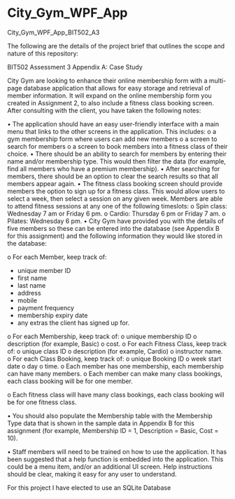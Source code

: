 # City_Gym_WPF_App
City_Gym_WPF_App_BIT502_A3

The following are the details of the project brief that outlines the scope and nature of this repository:

BIT502
Assessment 3 Appendix A: Case Study

City Gym are looking to enhance their online membership form with a multi-page database
application that allows for easy storage and retrieval of member information. It will expand on
the online membership form you created in Assignment 2, to also include a fitness class
booking screen. After consulting with the client, you have taken the following notes:

• The application should have an easy user-friendly interface with a main menu that links
to the other screens in the application. This includes:
o a gym membership form where users can add new members
o a screen to search for members
o a screen to book members into a fitness class of their choice.
• There should be an ability to search for members by entering their name and/or
membership type. This would then filter the data (for example, find all members who
have a premium membership).
• After searching for members, there should be an option to clear the search results so
that all members appear again.
• The fitness class booking screen should provide members the option to sign up for a
fitness class. This would allow users to select a week, then select a session on any given
week. Members are able to attend fitness sessions at any one of the following timeslots:
o Spin class: Wednesday 7 am or Friday 6 pm.
o Cardio: Thursday 6 pm or Friday 7 am.
o Pilates: Wednesday 6 pm.
• City Gym have provided you with the details of five members so these can be entered
into the database (see Appendix B for this assignment) and the following information
they would like stored in the database:

o For each Member, keep track of:
- unique member ID
- first name
- last name
- address
- mobile
- payment frequency
- membership expiry date
- any extras the client has signed up for.

o For each Membership, keep track of:
o unique membership ID
o description (for example, Basic)
o cost.
o For each Fitness Class, keep track of:
o unique class ID
o description (for example, Cardio)
o instructor name.
o For each Class Booking, keep track of:
o unique Booking ID
o week start date
o day
o time.
o Each member has one membership, each membership can have many members.
o Each member can make many class bookings, each class booking will be for one
member.

o Each fitness class will have many class bookings, each class booking will be for one
fitness class.

• You should also populate the Membership table with the Membership Type data that is
shown in the sample data in Appendix B for this assignment (for example, Membership
ID = 1, Description = Basic, Cost = 10).

• Staff members will need to be trained on how to use the application. It has been
suggested that a help function is embedded into the application. This could be a menu
item, and/or an additional UI screen. Help instructions should be clear, making it easy
for any user to understand.

For this project I have elected to use an SQLite Database

